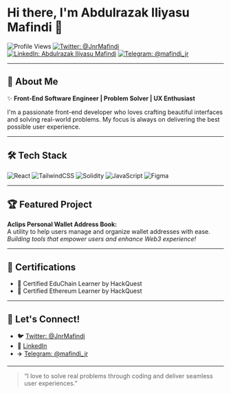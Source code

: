# Hi there, I'm Abdulrazak Iliyasu Mafindi 👋

![Profile Views](https://komarev.com/ghpvc/?username=mafindijr&color=blue)
[![Twitter: @JnrMafindi](https://img.shields.io/twitter/follow/JnrMafindi?style=social)](https://twitter.com/JnrMafindi)
[![LinkedIn: Abdulrazak Iliyasu Mafindi](https://img.shields.io/badge/LinkedIn-blue?logo=linkedin&logoColor=white&style=flat-square)](https://www.linkedin.com/posts/abdulrazak-mafindi-iliyasu-286538337_hey-my-name-abdulrazak-iliyasu-mafindi-im-activity-7328172762865295360-Hx-M?utm_source=social_share_send&utm_medium=android_app&rcm=ACoAAFSeVoYBuXPE6MEagPkfEY2l_pfXvWWAg70&utm_campaign=copy_link)
[![Telegram: @mafindi_jr](https://img.shields.io/badge/Telegram-2CA5E0?logo=telegram&logoColor=white)](http://t.me/mafindi_jr)

---

## 🚀 About Me

✨ **Front-End Software Engineer | Problem Solver | UX Enthusiast**

I'm a passionate front-end developer who loves crafting beautiful interfaces and solving real-world problems. My focus is always on delivering the best possible user experience.

---

## 🛠️ Tech Stack

![React](https://img.shields.io/badge/React-20232A?style=for-the-badge&logo=react&logoColor=61DAFB)
![TailwindCSS](https://img.shields.io/badge/Tailwind_CSS-38B2AC?style=for-the-badge&logo=tailwind-css&logoColor=white)
![Solidity](https://img.shields.io/badge/Solidity-363636?style=for-the-badge&logo=solidity&logoColor=white)
![JavaScript](https://img.shields.io/badge/JavaScript-F7DF1E?style=for-the-badge&logo=javascript&logoColor=black)
![Figma](https://img.shields.io/badge/Figma-F24E1E?style=for-the-badge&logo=figma&logoColor=white)

---

## 🏆 Featured Project

**Aclips Personal Wallet Address Book:**  
A utility to help users manage and organize wallet addresses with ease.  
*Building tools that empower users and enhance Web3 experience!*

---

## 📜 Certifications

- 🏅 Certified EduChain Learner by HackQuest
- 🏅 Certified Ethereum Learner by HackQuest

---

## 🤝 Let's Connect!

- 🐦 [Twitter: @JnrMafindi](https://twitter.com/JnrMafindi)
- 💼 [LinkedIn](https://www.linkedin.com/posts/abdulrazak-mafindi-iliyasu-286538337_hey-my-name-abdulrazak-iliyasu-mafindi-im-activity-7328172762865295360-Hx-M?utm_source=social_share_send&utm_medium=android_app&rcm=ACoAAFSeVoYBuXPE6MEagPkfEY2l_pfXvWWAg70&utm_campaign=copy_link)
- ✈️ [Telegram: @mafindi_jr](http://t.me/mafindi_jr)

---

> “I love to solve real problems through coding and deliver seamless user experiences.”
